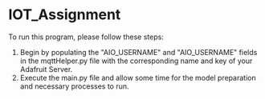 # IOT_Assignment

To run this program, please follow these steps:

1. Begin by populating the "AIO_USERNAME" and "AIO_USERNAME" fields in the mqttHelper.py file with the corresponding name and key of your Adafruit Server.
2. Execute the main.py file and allow some time for the model preparation and necessary processes to run.
